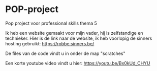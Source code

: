 # POP-project
Pop project voor professional skills thema 5

Ik heb een website gemaakt voor mijn vader, hij is zelfstandige en technieker. 
Hier is de link naar de website, ik heb voorlopig de sinners hosting gebruikt: https://robbe.sinners.be/

De files van de code vindt u in onder de map "scratches"

Een korte youtube video vindt u hier: https://youtu.be/Bx0kUd_CHYU
